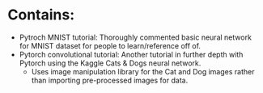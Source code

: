 # Contains:
- Pytroch MNIST tutorial: Thoroughly commented basic neural network for MNIST dataset for people to learn/reference off of.
- Pytorch convolutional tutorial: Another tutorial in further depth with Pytorch using the Kaggle Cats & Dogs neural network.
  - Uses image manipulation library for the Cat and Dog images rather than importing pre-processed images for data.
